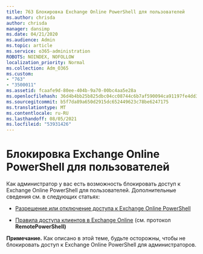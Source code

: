 ```yaml
---
title: 763 Блокировка Exchange Online PowerShell для пользователей
ms.author: chrisda
author: chrisda
manager: dansimp
ms.date: 04/21/2020
ms.audience: Admin
ms.topic: article
ms.service: o365-administration
ROBOTS: NOINDEX, NOFOLLOW
localization_priority: Normal
ms.collection: Adm_O365
ms.custom:
- "763"
- "3500011"
ms.assetid: fcaafe9d-80ee-404b-9a70-00bc4aa5e28a
ms.openlocfilehash: 36d4b4bb25b825dbc04cc08744c6b7af590094ca91197fe4dd3d3a92c653cb0a
ms.sourcegitcommit: b5f7da89a650d2915dc652449623c78be6247175
ms.translationtype: MT
ms.contentlocale: ru-RU
ms.lasthandoff: 08/05/2021
ms.locfileid: "53931426"
---
```

# <a name="blocking-exchange-online-powershell-access-for-users"></a>Блокировка Exchange Online PowerShell для пользователей
Как администратор у вас есть возможность блокировать доступ к Exchange Online PowerShell для пользователей. Дополнительные сведения см. в следующих статьях:

- [Разрешение или отключение доступа к Exchange Online PowerShell](https://docs.microsoft.com/powershell/exchange/exchange-online/disable-access-to-exchange-online-powershell)

- [Правила доступа клиентов в Exchange Online](https://technet.microsoft.com/library/mt842508.aspx) (см. протокол **RemotePowerShell)** 

**Примечание.** Как описано в этой теме, будьте осторожны, чтобы не блокировать доступ к Exchange Online PowerShell для администраторов.
